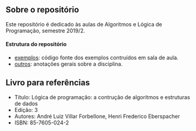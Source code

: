 ## Sobre o repositório
Este repositório é dedicado às aulas de Algoritmos e Lógica de Programação, semestre 2019/2.

#### Estrutura do repositório
- [exemplos](exemplos): código fonte dos exemplos contruídos em sala de aula.
- [outros](outros): anotações gerais sobre a disciplina.

## Livro para referências
- Título: Lógica de programação: a contrução de algoritmos e estruturas de dados
- Edição: 3
- Autores: André Luiz Villar Forbellone, Henri Frederico Eberspacher
- ISBN: 85-7605-024-2